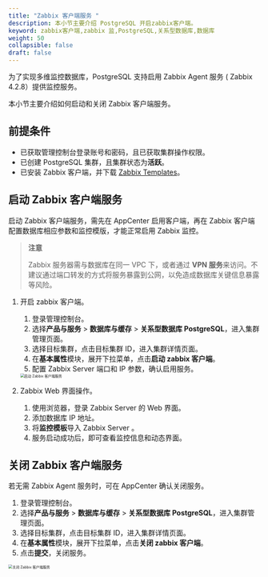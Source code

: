 ```yaml
---
title: "Zabbix 客户端服务 "
description: 本小节主要介绍 PostgreSQL 开启zabbix客户端。 
keyword: zabbix客户端,zabbix 监,PostgreSQL,关系型数据库,数据库
weight: 50
collapsible: false
draft: false
---
```



为了实现多维监控数据库，PostgreSQL 支持启用 Zabbix Agent 服务 ( Zabbix 4.2.8）提供监控服务。

本小节主要介绍如何启动和关闭 Zabbix 客户端服务。

## 前提条件

- 已获取管理控制台登录账号和密码，且已获取集群操作权限。
- 已创建 PostgreSQL 集群，且集群状态为**活跃**。
- 已安装 Zabbix 客户端，并下载 [Zabbix Templates](https://git.zabbix.com/projects/ZBX/repos/zabbix/browse/templates/db/postgresql)。

## 启动 Zabbix 客户端服务

启动 Zabbix 客户端服务，需先在 AppCenter 启用客户端，再在 Zabbix 客户端配置数据库相应参数和监控模版，才能正常启用 Zabbix 监控。

> **注意**
> 
> Zabbix 服务器需与数据库在同一 VPC 下，或者通过 **VPN 服务**来访问。不建议通过端口转发的方式将服务暴露到公网，以免造成数据库关键信息暴露等风险。

1. 开启 zabbix 客户端。
   
   1. 登录管理控制台。
   2. 选择**产品与服务** > **数据库与缓存** > **关系型数据库 PostgreSQL**，进入集群管理页面。
   3. 选择目标集群，点击目标集群 ID，进入集群详情页面。  
   4. 在**基本属性**模块，展开下拉菜单，点击**启动 zabbix 客户端**。
   5. 配置 Zabbix Server 端口和 IP 参数，确认启用服务。

   <img src="../../../_images/enable_zabbix_agent.png" alt="启动 Zabbix 客户端服务" style="zoom:50%;" />

2. Zabbix Web 界面操作。

   1. 使用浏览器，登录 Zabbix Server 的 Web 界面。
   2. 添加数据库 IP 地址。
   3. 将**监控模板**导入 Zabbix Server 。
   4. 服务启动成功后，即可查看监控信息和动态界面。

## 关闭 Zabbix 客户端服务

若无需 Zabbix Agent 服务时，可在 AppCenter 确认关闭服务。

1. 登录管理控制台。
2. 选择**产品与服务** > **数据库与缓存** > **关系型数据库 PostgreSQL**，进入集群管理页面。
3. 选择目标集群，点击目标集群 ID，进入集群详情页面。  
4. 在**基本属性**模块，展开下拉菜单，点击**关闭 zabbix 客户端**。
5. 点击**提交**，关闭服务。

 <img src="../../../_images/disable_zabbix_agent.png" alt="关闭 Zabbix 客户端服务" style="zoom:50%;" />
